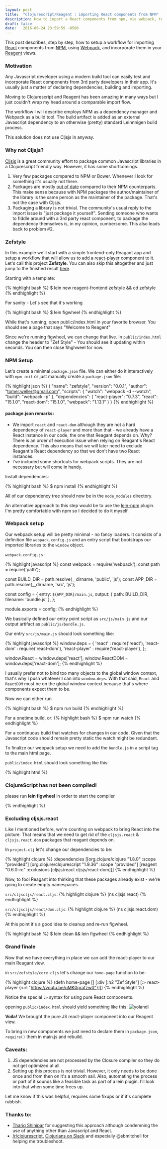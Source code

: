 ```yaml
---
layout: post
title:  "Clojurescript/Reagent : importing React components from NPM"
description: How to import a React components from npm, via webpack, to a Clojurescript/Reagent app.
draft: false
date:   2016-06-24 23:59:59 -0500
--- 
```


This post describes, step by step, how to setup a workflow for importing [React][React] components from [NPM][npm], using [Webpack][webpack], and incorporate them in your [Reagent][reagent] views.

### Motivation
Any Javascript developer using a modern build tool can easily test and incorporate React components from 3rd party developers in their app. It's usually just a matter of declaring dependencies, building and importing.

Moving to Clojurescript and Reagent has been amazing in many ways but I just couldn't wrap my head around a comparable import flow.

The workflow I will describe employs NPM as a dependency manager and Webpack as a build tool. The build artifact is added as an external Javascript dependency to an otherwise (pretty) standard Leinnnigen build process. 

This solution does not use Cljsjs in anyway.  

### Why not Cljsjs? 
[Cljsjs][cljsjs] is a great community effort to package common Javascript libraries in a Clojurescript friendly way. However, it has some shortcomings. 

1. Very few packages compared to NPM or Bower. Whenever I look for something it's usually not there.
2. Packages are mostly [out of date][pkgs.csv] compared to their NPM counterparts. This make sense because with NPM packages the author/maintainer of the library is the same person as the maintainer of the package. That's not the case with Cljsjs. 
3. Packaging a library is not trivial. The community's usual reply to the import issue is "just package it yourself". Sending someone who wants to fiddle around with a 3rd party react component, to package the dependency themselves is, in my opinion, cumbersome. This also leads back to problem #2.

### Zefstyle

In this example we'll start with a simple frontend-only Reagant app and setup a workflow that will allow us to add a [react-player][react-player] component to it. Let's call this project **Zefstyle**. You can also skip this altogether and just jump to the finished result [here][zefstyle-github]. 

Starting with a template: 

{% highlight bash %}
$ lein new reagent-frontend zefstyle && cd zefstyle
{% endhighlight %}

For sanity - Let's see that it's working

{% highlight bash %}
$ lein figwheel
{% endhighlight %}

While that's running, open public/index.html in your favorite browser. You should see a page that says "Welcome to Reagent"

Since we're running figwheel, we can change that live. In `public/index.html` change the header to "Zef Style" - You should see it updating within seconds. You can then close fihghweel for now.

### NPM Setup
Let's create a minimal `package.json` file. We can either do it interactively with `npm init` or just manually create a `package.json` file: 

{% highlight json %}
{
  "name": "zefstyle",
  "version": "0.0.1",
  "author": "tomer.weller@gmail.com",
  "scripts": {
    "watch": "webpack -d --watch",
    "build": "webpack -p"
  },
  "dependencies": {
    "react-player": "0.7.3",
    "react": "15.1.0",
    "react-dom": "15.1.0",
    "webpack": "1.13.1"
  }
}
{% endhighlight %}

#### package.json remarks: 
- We import `react` and `react-dom` although they are not a hard dependency of `react-player` and more than that - we already have a React instance in our code, the one that Reagant depends on. Why? There is an order of execution issue when relying on Reagant's React dependency. This also means that we will later need to exclude Reagant's React dependency so that we don't have two React instances. 
- I've included some shortcuts for webpack scripts. They are not necessary but will come in handy.

Install dependencies: 

{% highlight bash %}
$ npm install
{% endhighlight %}

All of our dependency tree should now be in the `node_modules` directory. 

An alternative approach to this step would be to use the [lein-npm][lein-npm] plugin. I'm pretty comfortable with npm so I decided to do it myself. 

### Webpack setup
Our webpack setup will be pretty minimal - no fancy loaders. It consists of a definition file `webpack.config.js` and an entry script that bootstraps our imported libraries to the `window` object. 

`webpack.config.js` :

{% highlight javascript %}
const webpack = require('webpack');
const path = require('path');

const BUILD_DIR = path.resolve(__dirname, 'public', 'js');
const APP_DIR = path.resolve(__dirname, 'src', 'js');

const config = {
  entry: `${APP_DIR}/main.js`,
  output: {
    path: BUILD_DIR,
    filename: 'bundle.js'
  },
};

module.exports = config;
{% endhighlight %}

We basically defined our entry point script as `src/js/main.js` and our output artifact as `public/js/bundle.js`.

Our entry `src/js/main.js` should look something like: 

{% highlight javascript %}
window.deps = {
    'react' : require('react'),
    'react-dom' : require('react-dom'),
    'react-player' : require('react-player'),
};

window.React = window.deps['react'];
window.ReactDOM = window.deps['react-dom'];
{% endhighlight %}

I usually prefer not to bind too many objects to the global window context, that's why I push whatever I can into `window.deps`. With that said, `React` and `ReactDOM` must be on the global window context because that's where components expect them to be. 

Now we can either run

{% highlight bash %}
$ npm run build 
{% endhighlight %}

For a onetime build, or: 
{% highlight bash %}
$ npm run watch
{% endhighlight %}

For a continuous build that watches for changes in our code. Given that the Javascript code should remain pretty static the watch might be redundant.
 
To finalize our webpack setup we need to add the `bundle.js` in a script tag to the main html page.

`public/index.html` should look something like this

{% highlight html %}
<!DOCTYPE html>
<html>
  <head>
    <meta charset="utf-8">
    <meta content="width=device-width, initial-scale=1" name="viewport">
    <link href="css/site.css" rel="stylesheet" type="text/css">
  </head>
  <body>
    <div id="app">
      <h3>ClojureScript has not been compiled!</h3>
      <p>please run <b>lein figwheel</b> in order to start the compiler</p>
    </div>
    <script src="js/bundle.js" type="text/javascript"></script>
    <script src="js/app.js" type="text/javascript"></script>
  </body>
</html>

{% endhighlight %}



### Excluding cljsjs.react
Like I mentioned before, we're counting on webpack to bring React into the picture. That means that we need to get rid of the `cljsjs.react` & `cljsjs.react.dom` packages that reagant depends on. 

In `project.clj` let's change our dependencies to be:

{% highlight clojure %}
:dependencies [[org.clojure/clojure "1.8.0" :scope "provided"]
               [org.clojure/clojurescript "1.9.36" :scope "provided"]
               [reagent "0.6.0-rc" :exclusions [cljsjs/react cljsjs/react-dom]]]
{% endhighlight %}

Now, to fool Reagant into thinking that these packages already exist - we're going to create empty namespaces.

`src/cljscljs/react.cljs`:
{% highlight clojure %}
(ns cljsjs.react)
{% endhighlight %}

`src/cljscljs/react/dom.cljs`:
{% highlight clojure %}
(ns cljsjs.react.dom)
{% endhighlight %}

At this point it's a good idea to cleanup and re-run figwheel.

{% highlight bash %}
$ lein clean && lein figwheel
{% endhighlight %}

### Grand finale

Now that we have everything in place we can add the react-player to our main Reagant view.

in `src/zefstyle/core.cljs` let's change our `home-page` function to be:

{% highlight clojure %}
(defn home-page []
  [:div
   [:h2 "Zef Style"]
   [:> react-player {:url "https://youtu.be/uMK0prafzw0"}]])
{% endhighlight %}

Notice the special `:>` syntax for using pure React components.

opening `public/index.html` should yield something like this: 
![yolandi](/assets/zefstyle.png)
	
**Voila!** We brought the pure JS react-player component into our Reagent view. 

To bring in new components we just need to declare them in `package.json`, `require()` them in main.js and rebuild.

### Caveats:

1. JS dependencies are not processed by the Closure compiler so they do not get optimized at all. 
2. Setting up this process is not trivial. However, it only needs to be done once and from then on it's a smooth sail. Also, automating the process or part of it sounds like a feasible task as part of a lein plugin. I'll look into that when some time frees up. 

Let me know if this was helpful, requires some fixups or if it's complete rubbish.
 
### Thanks to: 
- [Thariq Shihipar][thariq] for suggesting this approach although condemning the use of anything other than Javascript and React.
- [/r/clojurescript][clojurescript-reddit], [Clojurians on Slack][clojurians] and especially @sbmitchell for helping me troubleshoot.  

[zefstyle-github]:https://github.com/tomerweller/zefstyle
[react-player]:https://www.npmjs.com/package/react-player
[npm]:https://www.npmjs.com/
[reagent]:https://reagent-project.github.io/
[webpack]:https://webpack.github.io/
[cljsjs]:http://cljsjs.github.io/
[react]:https://facebook.github.io/react/
[pkgs.csv]:https://docs.google.com/spreadsheets/d/1t61hPgEfb1ukzezb6dn38z8kp07TsEFgkaVwF01-acE/pubhtml
[lein-npm]:https://github.com/RyanMcG/lein-npm
[thariq]:https://twitter.com/trq__
[clojurians]:https://clojurians.slack.com
[clojurescript-reddit]:https://www.reddit.com/r/clojurescript

